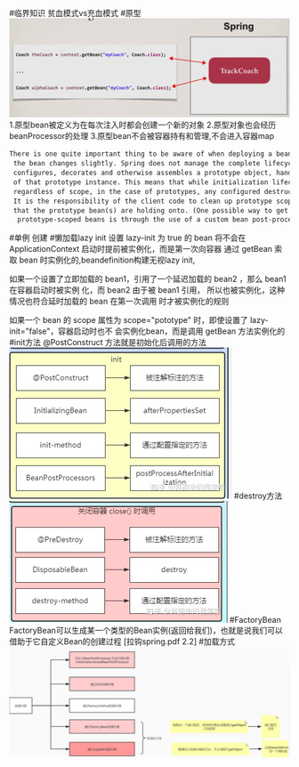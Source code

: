 #临界知识
贫血模式vs充血模式
#原型
![](.z_spring_01_ioc_04_bean实例化_原型_单例_线程安全_images/83308188.png)
[](https://docs.spring.io/spring-framework/docs/3.0.0.M3/reference/html/ch04s04.html)
1.原型bean被定义为在每次注入时都会创建一个新的对象
2.原型对象也会经历beanProcessor的处理
3.原型bean不会被容器持有和管理,不会进入容器map
```asp
There is one quite important thing to be aware of when deploying a bean in the prototype scope, in that the lifecycle of
 the bean changes slightly. Spring does not manage the complete lifecycle of a prototype bean: the container instantiates, 
 configures, decorates and otherwise assembles a prototype object, hands it to the client and then has no further knowledge 
 of that prototype instance. This means that while initialization lifecycle callback methods will be called on all objects 
 regardless of scope, in the case of prototypes, any configured destruction lifecycle callbacks will not be called. 
 It is the responsibility of the client code to clean up prototype scoped objects and release any expensive resources 
 that the prototype bean(s) are holding onto. (One possible way to get the Spring container to release resources used by
  prototype-scoped beans is through the use of a custom bean post-processor which would hold a reference to the beans that need to be cleaned up.)

```
#单例
创建
#懒加载lazy init
设置 lazy-init 为 true 的 bean 将不会在 ApplicationContext 启动时提前被实例化，而是第一次向容器
通过 getBean 索取 bean 时实例化的,beandefinition构建无视lazy init,

如果一个设置了立即加载的 bean1，引用了一个延迟加载的 bean2 ，那么 bean1 在容器启动时被实例 化，而 bean2 由于被 bean1 引用，
所以也被实例化，这种情况也符合延时加载的 bean 在第一次调用 时才被实例化的规则

如果一个 bean 的 scope 属性为 scope="pototype" 时，即使设置了 lazy-init="false"，容器启动时也不 会实例化bean，而是调用 getBean 方法实例化的
#init方法
@PostConstruct
方法就是初始化后调用的方法
![](.z_spring_01_ioc_04_bean实例化_原型_单例_init方法_destroy方法_images/0490552a.png)
#destroy方法
![](.z_spring_01_ioc_04_bean实例化_原型_单例_init方法_destroy方法_images/86fb62b8.png)
#FactoryBean
FactoryBean可以生成某一个类型的Bean实例(返回给我们)，也就是说我们可以借助于它自定义Bean的创建过程
[拉钩spring.pdf 2.2]
#加载方式
![](.z_spring_01_ioc_04_bean实例化_原型_单例_lazy加载_加载方式_init方法_destroy方法_FactoryBean_images/f61bcb9a.png)

